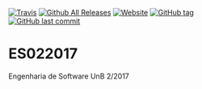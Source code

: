 [![Travis](https://img.shields.io/travis/marcellapantarotto/ES022017.svg)]()
[![Github All Releases](https://img.shields.io/github/downloads/marcellapantarotto/ES022017/total.svg)]()
[![Website](https://img.shields.io/website-up-down-green-red/http/headshot.ddns.net.svg?label=headshot)]()
[![GitHub tag](https://img.shields.io/github/tag/marcellapantarotto/ES022017.svg)]()
[![GitHub last commit](https://img.shields.io/github/last-commit/marcellapantarotto/ES022017.svg)]()
# ES022017
Engenharia de Software UnB 2/2017
